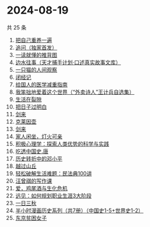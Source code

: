 # 2024-08-19

共 25 条

<!-- BEGIN WEREAD -->
<!-- 最后更新时间 2024-08-19 01:10:46 +0800 -->
1. [把自己重养一遍](https://weread.qq.com/web/bookDetail/c7132470813ab91ebg013e73)
1. [追问（独家首发）](https://weread.qq.com/web/bookDetail/e7b322705d0e04e7b85e068)
1. [一读就懂的推背图](https://weread.qq.com/web/bookDetail/dce32650813ab91e9g018064)
1. [边水往事（天才捕手计划·口述真实故事文库）](https://weread.qq.com/web/bookDetail/064326a0813ab779ag018bda)
1. [一只猫的人间观察](https://weread.qq.com/web/bookDetail/22e32e90813ab8eacg012920)
1. [闭经记](https://weread.qq.com/web/bookDetail/35332510813ab84b3g0188bd)
1. [给国人的医学减重指南](https://weread.qq.com/web/bookDetail/ed1324f0813ab91d5g013e7f)
1. [我笨拙地爱着这个世界（“外卖诗人”王计兵自选集）](https://weread.qq.com/web/bookDetail/90032d60813ab7c9eg015d43)
1. [生活在裂隙](https://weread.qq.com/web/bookDetail/9b932010813ab6838g0101d3)
1. [把日子过明白](https://weread.qq.com/web/bookDetail/a2732a40813ab7bb3g0112e7)
1. [剑来](https://weread.qq.com/web/bookDetail/8e5326b07153adcf8e53d42)
1. [克莱因壶](https://weread.qq.com/web/bookDetail/31e32cc071cad2bd31e0252)
1. [剑来](https://weread.qq.com/web/bookDetail/dee32e1071db086fdeef491)
1. [家人闲坐，灯火可亲](https://weread.qq.com/web/bookDetail/10c320a071db56db10cbf8c)
1. [积极心理学：探索人类优势的科学与实践](https://weread.qq.com/web/bookDetail/701328c0813ab91d8g0157d6)
1. [吃透中国史.唐](https://weread.qq.com/web/bookDetail/fb5322f0813ab7ab6g019064)
1. [历史转折中的邓小平](https://weread.qq.com/web/bookDetail/34c32ff0813ab91cdg019b06)
1. [越过山丘](https://weread.qq.com/web/bookDetail/62e32e30813ab907fg01912e)
1. [轻松破解生活难题：民法典100讲](https://weread.qq.com/web/bookDetail/59732da0813ab9052g016b28)
1. [汪曾祺的写作课](https://weread.qq.com/web/bookDetail/8f5320a07212b3c78f5fac4)
1. [爱，鸡尾酒与生化危机](https://weread.qq.com/web/bookDetail/71032a60813ab91feg018273)
1. [远见：如何规划职业生涯3大阶段](https://weread.qq.com/web/bookDetail/3df32b10716980193df67f5)
1. [一日三秋](https://weread.qq.com/web/bookDetail/d0632c2072672b91d060472)
1. [半小时漫画历史系列（共7册）（中国史1-5+世界史1-2）](https://weread.qq.com/web/bookDetail/5c832be07254c98f5c8923d)
1. [东京贫困女子](https://weread.qq.com/web/bookDetail/26232650726a0c0e262f770)
<!-- END WEREAD -->